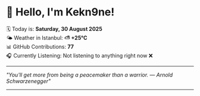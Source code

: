 # 👋 Hello, I'm Kekn9ne!

🗓️ Today is: **Saturday, 30 August 2025**  
🌤️ Weather in Istanbul: **⛅️  +25°C**  
📊 GitHub Contributions: **77**  
🎧 Currently Listening: Not listening to anything right now ❌

---

_"You'll get more from being a peacemaker than a warrior. — *Arnold Schwarzenegger*"_

---
